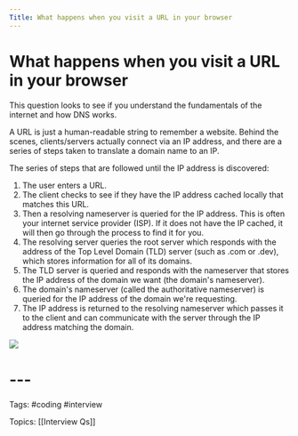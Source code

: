 ```yaml
---
Title: What happens when you visit a URL in your browser
---
```


# What happens when you visit a URL in your browser

This question looks to see if you understand the fundamentals of the internet and how DNS works.

A URL is just a human-readable string to remember a website. Behind the scenes, clients/servers actually connect via an IP address, and there are a series of steps taken to translate a domain name to an IP.

The series of steps that are followed until the IP address is discovered:

1.  The user enters a URL.
2.  The client checks to see if they have the IP address cached locally that matches this URL.
3.  Then a resolving nameserver is queried for the IP address. This is often your internet service provider (ISP). If it does not have the IP cached, it will then go through the process to find it for you.
4.  The resolving server queries the root server which responds with the address of the Top Level Domain (TLD) server (such as .com or .dev), which stores information for all of its domains.
5.  The TLD server is queried and responds with the nameserver that stores the IP address of the domain we want (the domain's nameserver).
6.  The domain's nameserver (called the authoritative nameserver) is queried for the IP address of the domain we're requesting.
7.  The IP address is returned to the resolving nameserver which passes it to the client and can communicate with the server through the IP address matching the domain.

![](https://skilled.dev/images/dns.png)
# ---

Tags: #coding #interview

Topics: [[Interview Qs]]

